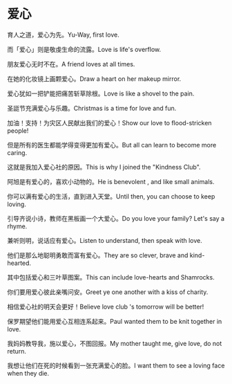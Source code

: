 # 爱心

<p><span class="chinese">育人之道，爱心为先。</span><span class="english">Yu-Way, first love.</span></p>

<p><span class="chinese">而「爱心」则是敬虔生命的流露。</span><span class="english">Love is life's overflow.</span></p>

<p><span class="chinese">朋友爱心无时不在。</span><span class="english">A friend loves at all times.</span></p>

<p><span class="chinese">在她的化妆镜上画颗爱心。</span><span class="english">Draw a heart on her makeup mirror.</span></p>

<p><span class="chinese">爱心犹如一把铲能把痛苦斩草除根。</span><span class="english">Love is like a shovel to the pain.</span></p>

<p><span class="chinese">圣誔节充满爱心与乐趣。</span><span class="english">Christmas is a time for love and fun.</span></p>

<p><span class="chinese">加油！支持！为灾区人民献出我们的爱心！</span><span class="english">Show our love to flood-stricken people!</span></p>

<p><span class="chinese">但是所有的医生都能学得变得更加有爱心。</span><span class="english">But all can learn to become more caring.</span></p>

<p><span class="chinese">这就是我加入爱心社的原因。</span><span class="english">This is why I joined the "Kindness Club".</span></p>

<p><span class="chinese">阿旭是有爱心的，喜欢小动物的。</span><span class="english">He is benevolent , and like small animals.</span></p>

<p><span class="chinese">你可以满有爱心的生活，直到进入天堂。</span><span class="english">Until then, you can choose to keep loving.</span></p>

<p><span class="chinese">引导齐说小诗，教师在黑板画一个大爱心。</span><span class="english">Do you love your family? Let's say a rhyme.</span></p>

<p><span class="chinese">兼听则明，说话应有爱心。</span><span class="english">Listen to understand, then speak with love.</span></p>

<p><span class="chinese">他们是那么地聪明勇敢而富有爱心。</span><span class="english">They are so clever, brave and kind-hearted.</span></p>

<p><span class="chinese">其中包括爱心和三叶草图案。</span><span class="english">This can include love-hearts and Shamrocks.</span></p>

<p><span class="chinese">你们要用爱心彼此亲嘴问安。</span><span class="english">Greet ye one another with a kiss of charity.</span></p>

<p><span class="chinese">相信爱心社的明天会更好！</span><span class="english">Believe love club 's tomorrow will be better!</span></p>

<p><span class="chinese">保罗期望他们能用爱心互相连系起来。</span><span class="english">Paul wanted them to be knit together in love.</span></p>

<p><span class="chinese">我妈妈教导我，施以爱心，不图回报。</span><span class="english">My mother taught me, give love, do not return.</span></p>

<p><span class="chinese">我想让他们在死的时候看到一张充满爱心的脸。</span><span class="english">I want them to see a loving face when they die.</span></p>

